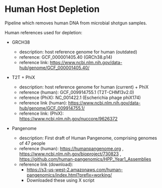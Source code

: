 # Human Host Depletion

Pipeline which removes human DNA from microbial shotgun samples.  
  
Human references used for depletion:

- GRCH38
	- description: host reference genome for human (outdated)
	- reference: GCF_000001405.40 (GRCh38.p14)
	- reference link: https://www.ncbi.nlm.nih.gov/data-hub/genome/GCF_000001405.40/

- T2T + PhiX
	- description: host reference genome for human (current) + PhiX
	- reference (human): GCF_009914755.1 (T2T-CHM13v2.0)
	- reference (PhiX): NC_001422.1 (Escherichia phage phiX174)
	- reference link (human): https://www.ncbi.nlm.nih.gov/data-hub/genome/GCF_009914755.1/
	- reference link: (PhiX): https://www.ncbi.nlm.nih.gov/nuccore/9626372

- Pangenome
	- description: First draft of Human Pangenome, comprising genomes of 47 people
	- reference (human): https://humanpangenome.org , https://www.ncbi.nlm.nih.gov/bioproject/730823 , https://github.com/human-pangenomics/HPP_Year1_Assemblies
	- reference link (download): 
		- https://s3-us-west-2.amazonaws.com/human-pangenomics/index.html?prefix=working/
		- Downloaded these using X script
